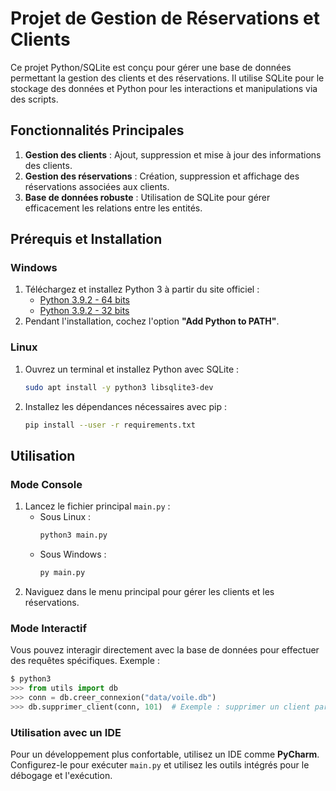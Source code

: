 
  # Projet de Gestion de Réservations et Clients

Ce projet Python/SQLite est conçu pour gérer une base de données permettant la gestion des clients et des réservations. Il utilise SQLite pour le stockage des données et Python pour les interactions et manipulations via des scripts.

## Fonctionnalités Principales

1. **Gestion des clients** : Ajout, suppression et mise à jour des informations des clients.
2. **Gestion des réservations** : Création, suppression et affichage des réservations associées aux clients.
3. **Base de données robuste** : Utilisation de SQLite pour gérer efficacement les relations entre les entités.

## Prérequis et Installation

### Windows

1. Téléchargez et installez Python 3 à partir du site officiel :
   - [Python 3.9.2 - 64 bits](https://www.python.org/ftp/python/3.9.2/python-3.9.2-amd64.exe)
   - [Python 3.9.2 - 32 bits](https://www.python.org/ftp/python/3.9.2/python-3.9.2.exe)
2. Pendant l'installation, cochez l'option **"Add Python to PATH"**.

### Linux

1. Ouvrez un terminal et installez Python avec SQLite :
   ```bash
   sudo apt install -y python3 libsqlite3-dev
   ```
2. Installez les dépendances nécessaires avec pip :
   ```bash
   pip install --user -r requirements.txt
   ```

## Utilisation

### Mode Console

1. Lancez le fichier principal `main.py` :
   - Sous Linux :
     ```bash
     python3 main.py
     ```
   - Sous Windows :
     ```bash
     py main.py
     ```
2. Naviguez dans le menu principal pour gérer les clients et les réservations.

### Mode Interactif

Vous pouvez interagir directement avec la base de données pour effectuer des requêtes spécifiques. Exemple :

```python
$ python3
>>> from utils import db
>>> conn = db.creer_connexion("data/voile.db")
>>> db.supprimer_client(conn, 101)  # Exemple : supprimer un client par numéro
```

### Utilisation avec un IDE

Pour un développement plus confortable, utilisez un IDE comme **PyCharm**. Configurez-le pour exécuter `main.py` et utilisez les outils intégrés pour le débogage et l'exécution.


